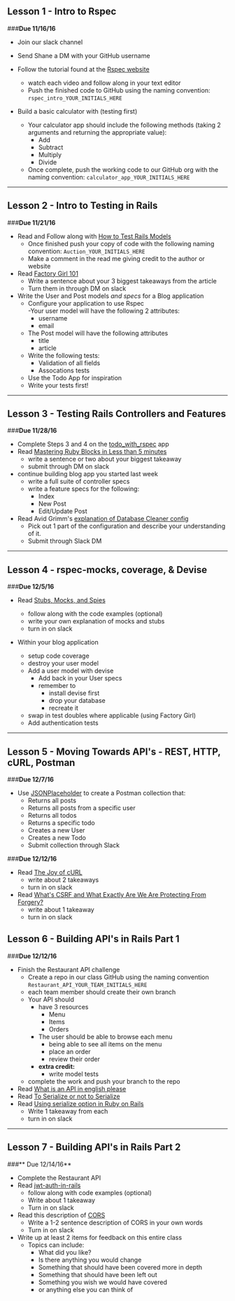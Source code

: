 ## Lesson 1 - Intro to Rspec

###**Due 11/16/16**

- Join our slack channel
- Send Shane a DM with your GitHub username

- Follow the tutorial found at the [Rspec website](http://rspec.info/)
	- watch each video and follow along in your text editor
	- Push the finished code to GitHub using the naming convention: `rspec_intro_YOUR_INITIALS_HERE` 	
- Build a basic calculator with (testing first)
	- Your calculator app should include the following methods (taking 2 arguments and returning the appropriate value): 
		- Add
		- Subtract
		- Multiply
		- Divide 
	- Once complete, push the working code to our GitHub org with the naming convention: `calculator_app_YOUR_INITIALS_HERE`

- - - -

## Lesson 2 - Intro to Testing in Rails

###**Due 11/21/16**

- Read and Follow along with [How to Test Rails Models](https://semaphoreci.com/community/tutorials/how-to-test-rails-models-with-rspec)
	- Once finished push your copy of code with the following naming convention: `Auction_YOUR_INITIALS_HERE`
	- Make a comment in the read me giving credit to the author or website
- Read [Factory Girl 101](https://code.tutsplus.com/articles/factory-girl-101--cms-25087) 
	- Write a sentence about your 3 biggest takeaways from the article 
	- Turn them in through DM on slack
- Write the User and Post models *and specs* for a Blog application
	- Configure your application to use Rspec  
	-Your user model will have the following 2 attributes: 
		- username
		- email
	- The Post model will have the following attributes 
		- title
		- article 
	- Write the following tests: 
		- Validation of all fields 
		- Assocations tests
	- Use the Todo App for inspiration
	- Write your tests first!

- - - - 

## Lesson 3 - Testing Rails Controllers and Features

###**Due 11/28/16**

- Complete Steps 3 and 4 on the [todo_with_rspec](https://github.com/NextLevelRails-winter-2016/todo_with_rspec#test-order) app 
- Read [Mastering Ruby Blocks in Less than 5 minutes](http://mixandgo.com/blog/mastering-ruby-blocks-in-less-than-5-minutes)
	- write a sentence or two about your biggest takeaway
	- submit through DM on slack
- continue building blog app you started last week
	- write a full suite of controller specs
	- write a feature specs for the following:
		- Index
		- New Post
		- Edit/Update Post 
- Read Avid Grimm's [explanation of Database Cleaner config](http://www.virtuouscode.com/2012/08/31/configuring-database_cleaner-with-rails-rspec-capybara-and-selenium/)
	- Pick out 1 part of the configuration and describe your understanding of it. 
	- Submit through Slack DM 
	
- - - - 

## Lesson 4 - rspec-mocks, coverage, & Devise


###**Due 12/5/16**

- Read [Stubs, Mocks, and Spies](https://about.futurelearn.com/blog/stubs-mocks-spies-rspec/)
	- follow along with the code examples (optional)
	- write your own explanation of mocks and stubs
	- turn in on slack

- Within your blog application
	- setup code coverage 
	- destroy your user model
	- Add a user model with devise
		- Add back in your User specs  
		- remember to 
			- install devise first
			- drop your database
			- recreate it	
	- swap in test doubles where applicable (using Factory Girl)
	- Add authentication tests

- - - - 

## Lesson 5 - Moving Towards API's - REST, HTTP, cURL, Postman

###**Due 12/7/16**

- Use [JSONPlaceholder](https://jsonplaceholder.typicode.com/) to create a Postman collection that: 
	- Returns all posts
	- Returns all posts from a specific user
	- Returns all todos
	- Returns a specific todo
	- Creates a new User 
	- Creates a new Todo
	- Submit collection through Slack

###**Due 12/12/16**

- Read [The Joy of cURL](http://www.computerworld.com/article/2992017/operating-systems/the-joy-of-curl.html)
	- write about 2 takeaways 
	- turn in on slack 
- Read [What's CSRF and What Exactly Are We Are Protecting From Forgery?](http://annaershova.github.io/blog/2015/10/25/whats-csrf-and-what-exactly-are-we-are-protecting-from-forgery-in-controllers/)
	- write about 1 takeaway
	- turn in on slack 

## Lesson 6 - Building API's in Rails Part 1

###**Due 12/12/16**

- Finish the Restaurant API challenge
    - Create a repo in our class GitHub using the naming convention `Restaurant_API_YOUR_TEAM_INITIALS_HERE`
    - each team member should create their own branch
    - Your API should
        - have 3 resources
            - Menu
            - Items
            - Orders
        - The user should be able to browse each menu 
            - being able to see all items on the menu
            - place an order
            - review their order
        - **extra credit:** 
            - write model tests
    - complete the work and push your branch to the repo
- Read [What is an API in english please](https://medium.freecodecamp.com/what-is-an-api-in-english-please-b880a3214a82#.lu4u9tx41)
- Read [To Serialize or not to Serialize](http://vaidehijoshi.github.io/blog/2015/06/23/to-serialize-or-not-to-serialize-activemodel-serializers/)
- Read [Using serialize option in Ruby on Rails](http://thelazylog.com/using-serialize-option-in-ruby-on-rails/) 
    - Write 1 takeaway from each 
    - turn in on slack
    
- - - - 

## Lesson 7 - Building API's in Rails Part 2

###** Due 12/14/16**

- Complete the Restaurant API
- Read [jwt-auth-in-rails](http://www.thegreatcodeadventure.com/jwt-auth-in-rails-from-scratch/)
	- follow along with code examples (optional) 
	- Write about 1 takeaway 
	- Turn in on slack
- Read this description of [CORS](https://www.maxcdn.com/one/visual-glossary/cors/)
	- Write a 1-2 sentence description of CORS in your own words
	- Turn in on slack
- Write up at least 2 items for feedback on this entire class
	- Topics can include: 
		- What did you like? 
		- Is there anything you would change
		- Something that should have been covered more in depth
		- Something that should have been left out
		- Something you wish we would have covered
		- or anything else you can think of   

